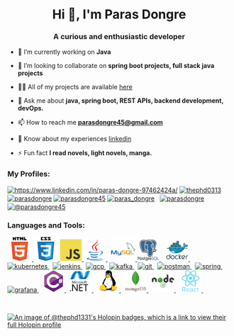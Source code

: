 <h1 align="center">Hi 👋, I'm Paras Dongre</h1>
<h3 align="center">A curious and enthusiastic developer</h3>

<!-- <p align="left"> <img src="https://komarev.com/ghpvc/?username=thephd1331&label=Profile%20views&color=0e75b6&style=flat" alt="thephd1331" /> </p> 

<p align="center"> <a href="https://github.com/ryo-ma/github-profile-trophy"><img src="https://github-profile-trophy.vercel.app/?username=thephd1331" alt="thephd1331" /></a> </p> -->

- 🔭 I’m currently working on **Java**

- 👯 I’m looking to collaborate on **spring boot projects, full stack java projects**

- 👨‍💻 All of my projects are available [here](https://github.com/THEPHD1331?tab=repositories)

- 💬 Ask me about **java, spring boot, REST APIs, backend development, devOps.**

- 📫 How to reach me **parasdongre45@gmail.com**

- 📄 Know about my experiences [linkedin](https://www.linkedin.com/in/parasdongre45)

- ⚡ Fun fact **I read novels, light novels, manga.**

<h3 align="left">My Profiles:</h3>
<p align="left">
<a href="https://linkedin.com/in/https://www.linkedin.com/in/parasdongre45/" target="blank"><img align="center" src="https://raw.githubusercontent.com/rahuldkjain/github-profile-readme-generator/master/src/images/icons/Social/linked-in-alt.svg" alt="https://www.linkedin.com/in/paras-dongre-97462424a/" height="30" width="50" /></a>
<a href="https://www.codechef.com/users/thephd0313" target="blank"><img align="center" src="https://cdn.jsdelivr.net/npm/simple-icons@3.1.0/icons/codechef.svg" alt="thephd0313" height="50" width="50" /></a>
<a href="https://www.leetcode.com/parasdongre" target="blank"><img align="center" src="https://raw.githubusercontent.com/rahuldkjain/github-profile-readme-generator/master/src/images/icons/Social/leet-code.svg" alt="parasdongre" height="40" width="40" /></a>
<a href="https://www.hackerrank.com/parasdongre45" target="blank"><img align="center" src="https://raw.githubusercontent.com/rahuldkjain/github-profile-readme-generator/master/src/images/icons/Social/hackerrank.svg" alt="parasdongre45" height="40" width="40" /></a>  
<a href="https://auth.geeksforgeeks.org/user/paras_dongre" target="blank"><img align="center" src="https://raw.githubusercontent.com/rahuldkjain/github-profile-readme-generator/master/src/images/icons/Social/geeks-for-geeks.svg" alt="paras_dongre" height="40" width="40" /></a> &nbsp;
<a href="https://dev.to/parasdongre" target="blank"><img align="center" src="https://raw.githubusercontent.com/rahuldkjain/github-profile-readme-generator/master/src/images/icons/Social/devto.svg" alt="parasdongre" height="40" width="40" /></a>  
<a href="https://medium.com/@parasdongre45" target="blank"><img align="center" src="https://raw.githubusercontent.com/rahuldkjain/github-profile-readme-generator/master/src/images/icons/Social/medium.svg" alt="@parasdongre45" height="40" width="40" /></a>
</p>

<h3 align="left">Languages and Tools:</h3>
<p align="left"> </a>
<a href="https://www.w3.org/html/" target="_blank" rel="noreferrer"> <img src="https://raw.githubusercontent.com/devicons/devicon/master/icons/html5/html5-original-wordmark.svg" alt="html5" width="55" height="55"/> </a> 
<a href="https://www.w3schools.com/css/" target="_blank" rel="noreferrer"> <img src="https://raw.githubusercontent.com/devicons/devicon/master/icons/css3/css3-original-wordmark.svg" alt="css3" width="55" height="55"/> </a> 
<a href="https://developer.mozilla.org/en-US/docs/Web/JavaScript" target="_blank" rel="noreferrer"> <img src="https://raw.githubusercontent.com/devicons/devicon/master/icons/javascript/javascript-original.svg" alt="javascript" width="50" height="50"/> </a>
<a href="https://www.java.com" target="_blank" rel="noreferrer"> <img src="https://raw.githubusercontent.com/devicons/devicon/master/icons/java/java-original.svg" alt="java" height="50"/> </a> &nbsp;
<a href="https://www.mysql.com/" target="_blank" rel="noreferrer"> <img src="https://raw.githubusercontent.com/devicons/devicon/master/icons/mysql/mysql-original-wordmark.svg" alt="mysql" width="55" height="55"/> </a>
  <a href="https://www.postgresql.org" target="_blank" rel="noreferrer"> <img src="https://raw.githubusercontent.com/devicons/devicon/master/icons/postgresql/postgresql-original-wordmark.svg" alt="postgresql" width="50" height="50"/> </a> &nbsp;&nbsp;
<a href="https://www.docker.com/" target="_blank" rel="noreferrer"> <img src="https://raw.githubusercontent.com/devicons/devicon/master/icons/docker/docker-original-wordmark.svg" alt="docker" width="50" height="50"/> </a> &nbsp;
<a href="https://kubernetes.io" target="_blank" rel="noreferrer"> <img src="https://www.vectorlogo.zone/logos/kubernetes/kubernetes-icon.svg" alt="kubernetes" width="50" height="50"/> </a>&nbsp;
</a> <a href="https://www.jenkins.io" target="_blank" rel="noreferrer"> <img src="https://www.vectorlogo.zone/logos/jenkins/jenkins-icon.svg" alt="jenkins" width="55" height="55"/> </a> &nbsp;
<a href="https://cloud.google.com" target="_blank" rel="noreferrer"> <img src="https://www.vectorlogo.zone/logos/google_cloud/google_cloud-icon.svg" alt="gcp" width="50" height="50"/> </a> &nbsp;
 <a href="https://kafka.apache.org/" target="_blank" rel="noreferrer"> <img src="https://www.vectorlogo.zone/logos/apache_kafka/apache_kafka-icon.svg" alt="kafka" width="50" height="50"/> </a> &nbsp;
<a href="https://git-scm.com/" target="_blank" rel="noreferrer"> <img src="https://www.vectorlogo.zone/logos/git-scm/git-scm-icon.svg" alt="git" width="50" height="50"/> </a>&nbsp;
<a href="https://postman.com" target="_blank" rel="noreferrer"> <img src="https://www.vectorlogo.zone/logos/getpostman/getpostman-icon.svg" alt="postman" width="50" height="50"/> </a>&nbsp;
<a href="https://spring.io/" target="_blank" rel="noreferrer"> <img src="https://www.vectorlogo.zone/logos/springio/springio-icon.svg" alt="spring" width="50" height="50"/> </a> &nbsp;
<a href="https://grafana.com" target="_blank" rel="noreferrer"> <img src="https://www.vectorlogo.zone/logos/grafana/grafana-icon.svg" alt="grafana" width="50" height="50"/> </a> &nbsp;
<a href="https://www.w3schools.com/cs/" target="_blank" rel="noreferrer"> <img src="https://raw.githubusercontent.com/devicons/devicon/master/icons/csharp/csharp-original.svg" alt="csharp" width="50" height="50"/> </a> &nbsp;
<a href="https://dotnet.microsoft.com/" target="_blank" rel="noreferrer"> <img src="https://raw.githubusercontent.com/devicons/devicon/master/icons/dot-net/dot-net-original-wordmark.svg" alt="dotnet" width="50" height="50"/> </a> &nbsp;
<a href="https://www.linux.org/" target="_blank" rel="noreferrer"> <img src="https://raw.githubusercontent.com/devicons/devicon/master/icons/linux/linux-original.svg" alt="linux" width="50" height="50"/> </a> &nbsp;
<a href="https://www.mongodb.com/" target="_blank" rel="noreferrer"> <img src="https://raw.githubusercontent.com/devicons/devicon/master/icons/mongodb/mongodb-original-wordmark.svg" alt="mongodb" width="50" height="50"/> </a> &nbsp;
<a href="https://nodejs.org" target="_blank" rel="noreferrer"> <img src="https://raw.githubusercontent.com/devicons/devicon/master/icons/nodejs/nodejs-original-wordmark.svg" alt="nodejs" width="50" height="50"/> </a> &nbsp;
<a href="https://reactjs.org/" target="_blank" rel="noreferrer"> <img src="https://raw.githubusercontent.com/devicons/devicon/master/icons/react/react-original-wordmark.svg" alt="react" width="50" height="50"/> </a> &nbsp;
</p>
<br/>

 <!-- [![parasdongre45's GitHub | Stats](https://stats.quine.sh/parasdongre45/github?theme=dark)](http://localhost:3000?utm_source=widgets&utm_campaign=parasdongre45)  &nbsp;&nbsp;&nbsp;&nbsp; 
  <a href="https://github.com/THEPHD1331/github-readme-stats"><img alt="Paras Dongre's Top Languages" src="https://github-readme-stats.vercel.app/api/top-langs/?username=THEPHD1331&langs_count=8&count_private=true&layout=compact&theme=react&hide_border=true&bg_color=0D1117" /></a> <br/> <br/> -->
  
  <!--[![parasdongre45's GitHub | Topics Over Time](https://stats.quine.sh/parasdongre45/topics-over-time?theme=dark)](http://localhost:3000?utm_source=widgets&utm_campaign=parasdongre45)  <br/> <br/>
  <img width="830" src="https://github-readme-activity-graph.vercel.app/graph?username=THEPHD1331&bg_color=21232a&color=a8eeff&line=61dafb&point=f0fcff&area=true&hide_border=false" />  <br/> <br/> -->


  [![An image of @thephd1331's Holopin badges, which is a link to view their full Holopin profile](https://holopin.me/thephd1331)](https://holopin.io/@thephd1331)

  <!-- 
<p><img align="center" src="https://github-readme-streak-stats.herokuapp.com/?user=thephd1331&" alt="thephd1331" /></p>
<p>&nbsp;<img align="center" src="https://github-readme-stats.vercel.app/api?username=thephd1331&show_icons=true&locale=en" alt="thephd1331" /></p> -->

